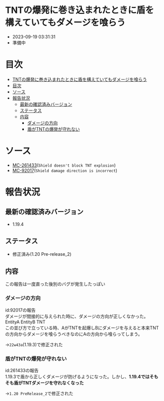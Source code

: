 # TNTの爆発に巻き込まれたときに盾を構えていてもダメージを喰らう
-   2023-09-19 03:31:31
-   準備中


# 目次
- [TNTの爆発に巻き込まれたときに盾を構えていてもダメージを喰らう](#tntの爆発に巻き込まれたときに盾を構えていてもダメージを喰らう)
- [目次](#目次)
- [ソース](#ソース)
- [報告状況](#報告状況)
    - [最新の確認済みバージョン](#最新の確認済みバージョン)
    - [ステータス](#ステータス)
    - [内容](#内容)
        - [ダメージの方向](#ダメージの方向)
        - [盾がTNTの爆発が守れない](#盾がtntの爆発が守れない)


# ソース
-   [MC-261433](https://bugs.mojang.com/browse/MC-261433)(``Shield doesn't block TNT explosion``)
-   [MC-92017](https://bugs.mojang.com/browse/MC-92017)(``Shield damage direction is incorrect``)

# 報告状況
## 最新の確認済みバージョン
-   1.19.4

## ステータス
-   修正済み(1.20 Pre-release_2)

## 内容
この報告は一度直った後別のバグが発生したっぽい
### ダメージの方向
id:92017の報告  
ダメージが間接的に与えられた時に、ダメージの方向が正しくなかった。  
EntityA EntityB TNT  
この並び方で立っている時、AがTNTを起爆しBにダメージを与えると本来TNTの方向からダメージを喰らうべきなのにAの方向から喰らってしまう。  

→``22w43a``(1.19.3)で修正された

### 盾がTNTの爆発が守れない
id:261433の報告  
1.19.3で盾から正しくダメージが防げるようになった。しかし、**1.19.4ではそもそも盾がTNTダメージを守れなくなった**

→``1.20 PreRelease_2``で修正された




